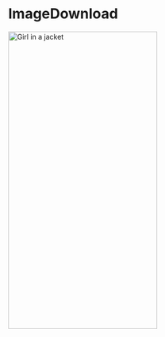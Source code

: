 # ImageDownload
<img src="https://1.bp.blogspot.com/-ok8N_fGwEdc/Xxr6IxYXuEI/AAAAAAAAHO8/FuoD-q_52mUX3FYwyZ3uaraz3MrDql4FwCPcBGAsYHg/s1600/Screenshot_20200724-203119.png" alt="Girl in a jacket" width="300" height="600">
